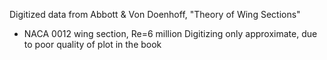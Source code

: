 Digitized data from Abbott & Von Doenhoff, "Theory of Wing Sections"
* NACA 0012 wing section, Re=6 million
Digitizing only approximate, due to poor quality of plot in the book